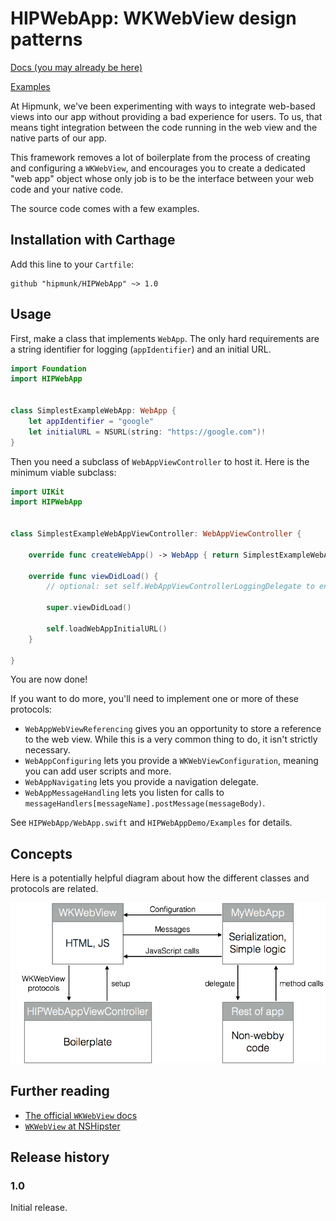 # HIPWebApp: WKWebView design patterns

[Docs (you may already be here)](http://hipmunk.github.io/HIPWebApp/)

[Examples](https://github.com/Hipmunk/HIPWebApp/tree/master/HIPWebAppDemo/Examples)

At Hipmunk, we've been experimenting with ways to integrate web-based views into our app without providing a
bad experience for users. To us, that means tight integration between the code running in the web view and the
native parts of our app.

This framework removes a lot of boilerplate from the process of creating and configuring a `WKWebView`, and
encourages you to create a dedicated "web app" object whose only job is to be the interface between your web
code and your native code.

The source code comes with a few examples.


## Installation with Carthage


Add this line to your `Cartfile`:

```
github "hipmunk/HIPWebApp" ~> 1.0
```


## Usage

First, make a class that implements `WebApp`. The only hard requirements are a string
identifier for logging (`appIdentifier`) and an initial URL.

```swift
import Foundation
import HIPWebApp


class SimplestExampleWebApp: WebApp {
    let appIdentifier = "google"
    let initialURL = NSURL(string: "https://google.com")!
}
```

Then you need a subclass of `WebAppViewController` to host it. Here is the
minimum viable subclass:


```swift
import UIKit
import HIPWebApp


class SimplestExampleWebAppViewController: WebAppViewController {

    override func createWebApp() -> WebApp { return SimplestExampleWebApp() }

    override func viewDidLoad() {
        // optional: set self.WebAppViewControllerLoggingDelegate to enable logging

        super.viewDidLoad()

        self.loadWebAppInitialURL()
    }

}
```

You are now done!

If you want to do more, you'll need to implement one or more of these
protocols:

* `WebAppWebViewReferencing` gives you an opportunity to store a reference
  to the web view. While this is a very common thing to do, it isn't strictly
  necessary.
* `WebAppConfiguring` lets you provide a `WKWebViewConfiguration`, meaning
  you can add user scripts and more.
* `WebAppNavigating` lets you provide a navigation delegate.
* `WebAppMessageHandling` lets you listen for calls to
  `messageHandlers[messageName].postMessage(messageBody)`.

See `HIPWebApp/WebApp.swift` and `HIPWebAppDemo/Examples` for details.

## Concepts

Here is a potentially helpful diagram about how the different classes and
protocols are related.

![class diagram](doc_assets/class_diagram.png)

## Further reading

* [The official `WKWebView` docs](https://developer.apple.com/library/ios/documentation/WebKit/Reference/WKWebView_Ref/)
* [`WKWebView` at NSHipster](http://nshipster.com/wkwebkit/)

## Release history

### 1.0

Initial release.
